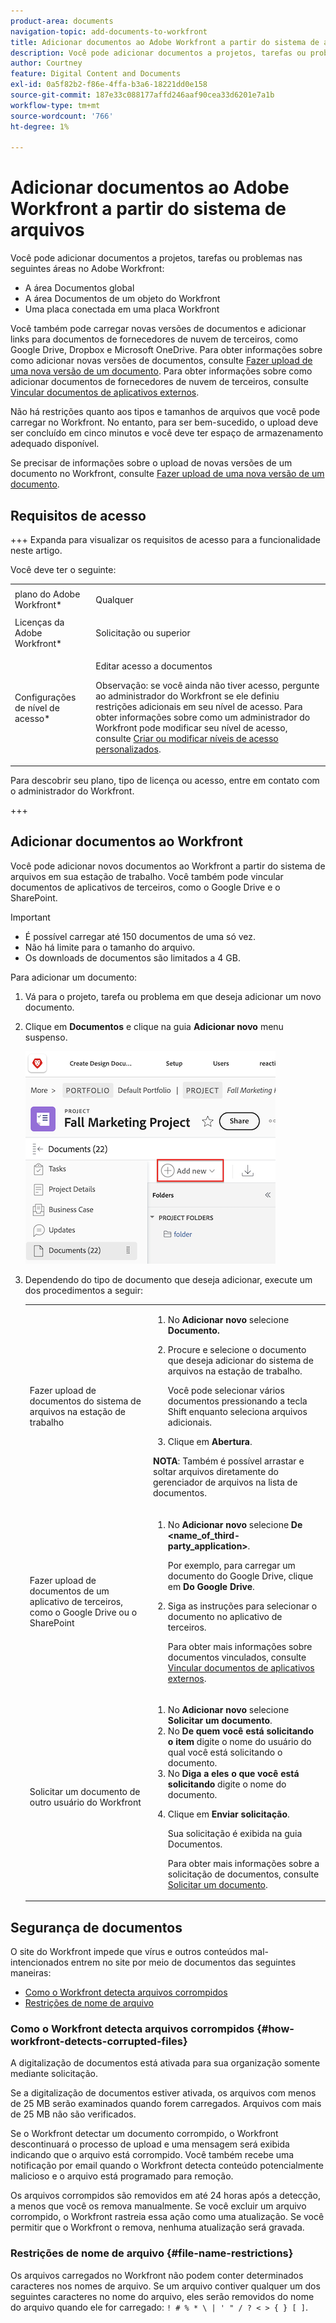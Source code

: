 ```yaml
---
product-area: documents
navigation-topic: add-documents-to-workfront
title: Adicionar documentos ao Adobe Workfront a partir do sistema de arquivos
description: Você pode adicionar documentos a projetos, tarefas ou problemas em várias áreas no Adobe Workfront.
author: Courtney
feature: Digital Content and Documents
exl-id: 0a5f82b2-f86e-4ffa-b3a6-18221dd0e158
source-git-commit: 187e33c088177affd246aaf90cea33d6201e7a1b
workflow-type: tm+mt
source-wordcount: '766'
ht-degree: 1%

---
```


# Adicionar documentos ao Adobe Workfront a partir do sistema de arquivos

Você pode adicionar documentos a projetos, tarefas ou problemas nas seguintes áreas no Adobe Workfront:

* A área Documentos global
* A área Documentos de um objeto do Workfront
* Uma placa conectada em uma placa Workfront

Você também pode carregar novas versões de documentos e adicionar links para documentos de fornecedores de nuvem de terceiros, como Google Drive, Dropbox e Microsoft OneDrive. Para obter informações sobre como adicionar novas versões de documentos, consulte [Fazer upload de uma nova versão de um documento](../../documents/managing-documents/upload-new-document-version.md). Para obter informações sobre como adicionar documentos de fornecedores de nuvem de terceiros, consulte [Vincular documentos de aplicativos externos](../../documents/adding-documents-to-workfront/link-documents-from-external-apps.md).

Não há restrições quanto aos tipos e tamanhos de arquivos que você pode carregar no Workfront. No entanto, para ser bem-sucedido, o upload deve ser concluído em cinco minutos e você deve ter espaço de armazenamento adequado disponível.

Se precisar de informações sobre o upload de novas versões de um documento no Workfront, consulte [Fazer upload de uma nova versão de um documento](../../documents/managing-documents/upload-new-document-version.md).

## Requisitos de acesso

+++ Expanda para visualizar os requisitos de acesso para a funcionalidade neste artigo.

Você deve ter o seguinte:

<table style="table-layout:auto"> 
 <col> 
 <col> 
 <tbody> 
  <tr> 
   <td role="rowheader">plano do Adobe Workfront*</td> 
   <td> <p> Qualquer</p> </td> 
  </tr> 
  <tr> 
   <td role="rowheader">Licenças da Adobe Workfront*</td> 
   <td> <p>Solicitação ou superior</p> </td> 
  </tr> 
  <tr> 
   <td role="rowheader">Configurações de nível de acesso*</td> 
   <td> <p>Editar acesso a documentos</p> <p>Observação: se você ainda não tiver acesso, pergunte ao administrador do Workfront se ele definiu restrições adicionais em seu nível de acesso. Para obter informações sobre como um administrador do Workfront pode modificar seu nível de acesso, consulte <a href="../../administration-and-setup/add-users/configure-and-grant-access/create-modify-access-levels.md" class="MCXref xref">Criar ou modificar níveis de acesso personalizados</a>.</p> </td> 
  </tr> 
 </tbody> 
</table>

Para descobrir seu plano, tipo de licença ou acesso, entre em contato com o administrador do Workfront.

+++

## Adicionar documentos ao Workfront

Você pode adicionar novos documentos ao Workfront a partir do sistema de arquivos em sua estação de trabalho. Você também pode vincular documentos de aplicativos de terceiros, como o Google Drive e o SharePoint.

>[!IMPORTANT]
>
>* É possível carregar até 150 documentos de uma só vez.
>* Não há limite para o tamanho do arquivo.
>* Os downloads de documentos são limitados a 4 GB.

Para adicionar um documento:

1. Vá para o projeto, tarefa ou problema em que deseja adicionar um novo documento.
1. Clique em **Documentos** e clique na guia **Adicionar novo** menu suspenso.

   ![](assets/add-new-doc.png)

1. Dependendo do tipo de documento que deseja adicionar, execute um dos procedimentos a seguir:

   <table style="table-layout:auto"> 
    <col> 
    <col> 
    <tbody> 
     <tr> 
      <td role="rowheader">Fazer upload de documentos do sistema de arquivos na estação de trabalho</td> 
      <td> 
       <ol> 
        <li value="1">No <strong>Adicionar novo</strong> selecione <strong>Documento.</strong></li> 
        <li value="2"> <p>Procure e selecione o documento que deseja adicionar do sistema de arquivos na estação de trabalho.<br></p> <p>Você pode selecionar vários documentos pressionando a tecla Shift enquanto seleciona arquivos adicionais.</p> </li> 
        <li value="3">Clique em <strong>Abertura</strong>.</li> 
       </ol> 
       <p><b>NOTA</b>: Também é possível arrastar e soltar arquivos diretamente do gerenciador de arquivos na lista de documentos.</td> 
     </tr> 
     <tr> 
      <td role="rowheader">Fazer upload de documentos de um aplicativo de terceiros, como o Google Drive ou o SharePoint</td> 
      <td> 
       <ol> 
        <li value="1"> <p>No <strong>Adicionar novo</strong> selecione <strong>De &lt;name_of_third-party_application&gt;</strong>.</p> <p>Por exemplo, para carregar um documento do Google Drive, clique em <strong>Do Google Drive</strong>.</p> </li> 
        <li value="2"> <p>Siga as instruções para selecionar o documento no aplicativo de terceiros.<br></p> <p>Para obter mais informações sobre documentos vinculados, consulte <a href="../../documents/adding-documents-to-workfront/link-documents-from-external-apps.md" class="MCXref xref">Vincular documentos de aplicativos externos</a>.</p> </li> 
       </ol> </td> 
     </tr> 
     <tr> 
      <td role="rowheader">Solicitar um documento de outro usuário do Workfront</td> 
      <td> 
       <ol> 
        <li value="1">No <strong>Adicionar novo</strong> selecione <strong>Solicitar um documento</strong>.</li> 
        <li value="2">No <strong>De quem você está solicitando o item</strong> digite o nome do usuário do qual você está solicitando o documento.</li> 
        <li value="3">No <strong>Diga a eles o que você está solicitando</strong> digite o nome do documento.</li> 
        <li value="4"> <p>Clique em <strong>Enviar solicitação</strong>.</p> <p>Sua solicitação é exibida na guia Documentos.</p> <p>Para obter mais informações sobre a solicitação de documentos, consulte <a href="../../documents/adding-documents-to-workfront/request-a-document.md" class="MCXref xref">Solicitar um documento</a>.</p> </li> 
       </ol> </td> 
     </tr> 
    </tbody> 
   </table>

## Segurança de documentos

O site do Workfront impede que vírus e outros conteúdos mal-intencionados entrem no site por meio de documentos das seguintes maneiras:

* [Como o Workfront detecta arquivos corrompidos](#how-workfront-detects-corrupted-files)
* [Restrições de nome de arquivo](#file-name-restrictions)

### Como o Workfront detecta arquivos corrompidos {#how-workfront-detects-corrupted-files}

A digitalização de documentos está ativada para sua organização somente mediante solicitação.

Se a digitalização de documentos estiver ativada, os arquivos com menos de 25 MB serão examinados quando forem carregados. Arquivos com mais de 25 MB não são verificados.

Se o Workfront detectar um documento corrompido, o Workfront descontinuará o processo de upload e uma mensagem será exibida indicando que o arquivo está corrompido. Você também recebe uma notificação por email quando o Workfront detecta conteúdo potencialmente malicioso e o arquivo está programado para remoção.

Os arquivos corrompidos são removidos em até 24 horas após a detecção, a menos que você os remova manualmente. Se você excluir um arquivo corrompido, o Workfront rastreia essa ação como uma atualização. Se você permitir que o Workfront o remova, nenhuma atualização será gravada.

### Restrições de nome de arquivo {#file-name-restrictions}

Os arquivos carregados no Workfront não podem conter determinados caracteres nos nomes de arquivo. Se um arquivo contiver qualquer um dos seguintes caracteres no nome do arquivo, eles serão removidos do nome do arquivo quando ele for carregado: `! # % * \ | ' " / ? < > { } [ ]`.
